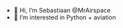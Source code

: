 - 👋 Hi, I’m Sebastiaan @MrAirspace
- 👀 I’m interested in Python + aviation

<!---
SebasAachen/SebasAachen is a ✨ special ✨ repository because its `README.md` (this file) appears on your GitHub profile.
You can click the Preview link to take a look at your changes.
--->
